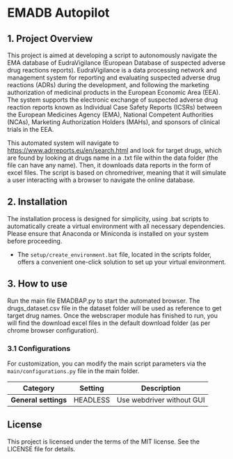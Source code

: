# EMADB Autopilot

## 1. Project Overview
This project is aimed at developing a script to autonomously navigate the EMA database of EudraVigilance (European Database of suspected adverse drug reactions reports). EudraVigilance is a data processing network and management system for reporting and evaluating suspected adverse drug reactions (ADRs) during the development, and following the marketing authorization of medicinal products in the European Economic Area (EEA). The system supports the electronic exchange of suspected adverse drug reaction reports known as Individual Case Safety Reports (ICSRs) between the European Medicines Agency (EMA), National Competent Authorities (NCAs), Marketing Authorization Holders (MAHs), and sponsors of clinical trials in the EEA. 

This automated system will navigate to https://www.adrreports.eu/en/search.html and look for target drugs, which are found by looking at drugs name in a .txt file within the data folder (the file can have any name). Then, it downloads data reports in the form of excel files. The script is based on chromedriver, meaning that it will simulate a user interacting with a browser to navigate the online database. 

## 2. Installation 
The installation process is designed for simplicity, using .bat scripts to automatically create a virtual environment with all necessary dependencies. Please ensure that Anaconda or Miniconda is installed on your system before proceeding.

- The `setup/create_environment.bat` file, located in the scripts folder, offers a convenient one-click solution to set up your virtual environment.

## 3. How to use
Run the main file EMADBAP.py to start the automated browser. The drugs_dataset.csv file in the dataset folder will be used as reference to get target drug names. Once the webscraper module has finished to run, you will find the download excel files in the default download folder (as per chrome browser configuration).

### 3.1 Configurations
For customization, you can modify the main script parameters via the `main/configurations.py` file in the main folder. 

| Category                | Setting                | Description                                                    |
|-------------------------|------------------------|----------------------------------------------------------------|
| **General settings**    | HEADLESS               | Use webdriver without GUI                                      |


## License
This project is licensed under the terms of the MIT license. See the LICENSE file for details.


